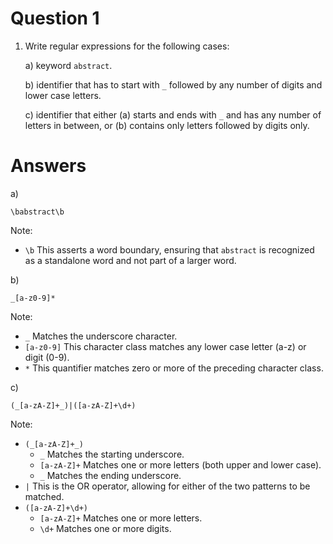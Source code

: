 # Question 1

1. Write regular expressions for the following cases:

   a) keyword `abstract`.

   b) identifier that has to start with `_` followed by any number of
   digits and lower case letters.

   c) identifier that either (a) starts and ends with `_` and has any
   number of letters in between, or (b) contains only letters followed by
   digits only.

# Answers

a)
```
\babstract\b
```
Note:
- `\b` This asserts a word boundary, ensuring that `abstract` is recognized as a standalone word and not part of a larger word.

b)
```
_[a-z0-9]*
```
Note: 
- `_` Matches the underscore character.
- `[a-z0-9]` This character class matches any lower case letter (a-z) or digit (0-9).
- `*` This quantifier matches zero or more of the preceding character class.

c)
```
(_[a-zA-Z]+_)|([a-zA-Z]+\d+)
```
Note:
- `(_[a-zA-Z]+_)`
  - `_` Matches the starting underscore.
  - `[a-zA-Z]+` Matches one or more letters (both upper and lower case).
  - `_` Matches the ending underscore.
- `|`  This is the OR operator, allowing for either of the two patterns to be matched.
- `([a-zA-Z]+\d+)`
  - `[a-zA-Z]+` Matches one or more letters.
  - `\d+` Matches one or more digits.